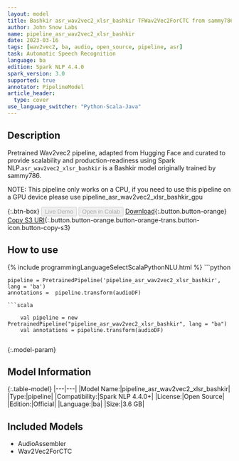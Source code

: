```yaml
---
layout: model
title: Bashkir asr_wav2vec2_xlsr_bashkir TFWav2Vec2ForCTC from sammy786
author: John Snow Labs
name: pipeline_asr_wav2vec2_xlsr_bashkir
date: 2023-03-16
tags: [wav2vec2, ba, audio, open_source, pipeline, asr]
task: Automatic Speech Recognition
language: ba
edition: Spark NLP 4.4.0
spark_version: 3.0
supported: true
annotator: PipelineModel
article_header:
  type: cover
use_language_switcher: "Python-Scala-Java"
---
```


## Description

Pretrained Wav2vec2  pipeline, adapted from Hugging Face and curated to provide scalability and production-readiness using Spark NLP.`asr_wav2vec2_xlsr_bashkir` is a Bashkir model originally trained by sammy786.

NOTE: This pipeline only works on a CPU, if you need to use this pipeline on a GPU device please use pipeline_asr_wav2vec2_xlsr_bashkir_gpu

{:.btn-box}
<button class="button button-orange" disabled>Live Demo</button>
<button class="button button-orange" disabled>Open in Colab</button>
[Download](https://s3.amazonaws.com/auxdata.johnsnowlabs.com/public/models/pipeline_asr_wav2vec2_xlsr_bashkir_ba_4.4.0_3.0_1679004881453.zip){:.button.button-orange}
[Copy S3 URI](s3://auxdata.johnsnowlabs.com/public/models/pipeline_asr_wav2vec2_xlsr_bashkir_ba_4.4.0_3.0_1679004881453.zip){:.button.button-orange.button-orange-trans.button-icon.button-copy-s3}

## How to use



<div class="tabs-box" markdown="1">
{% include programmingLanguageSelectScalaPythonNLU.html %}
```python

    pipeline = PretrainedPipeline('pipeline_asr_wav2vec2_xlsr_bashkir', lang = 'ba')
    annotations =  pipeline.transform(audioDF)
    
```
```scala

    val pipeline = new PretrainedPipeline("pipeline_asr_wav2vec2_xlsr_bashkir", lang = "ba")
    val annotations = pipeline.transform(audioDF)
    
```
</div>

{:.model-param}
## Model Information

{:.table-model}
|---|---|
|Model Name:|pipeline_asr_wav2vec2_xlsr_bashkir|
|Type:|pipeline|
|Compatibility:|Spark NLP 4.4.0+|
|License:|Open Source|
|Edition:|Official|
|Language:|ba|
|Size:|3.6 GB|

## Included Models

- AudioAssembler
- Wav2Vec2ForCTC